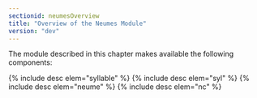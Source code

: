 ```yaml
---
sectionid: neumesOverview
title: "Overview of the Neumes Module"
version: "dev"
---
```


The module described in this chapter makes available the following components:

{% include desc elem="syllable" %}
{% include desc elem="syl" %}
{% include desc elem="neume" %}
{% include desc elem="nc" %}
